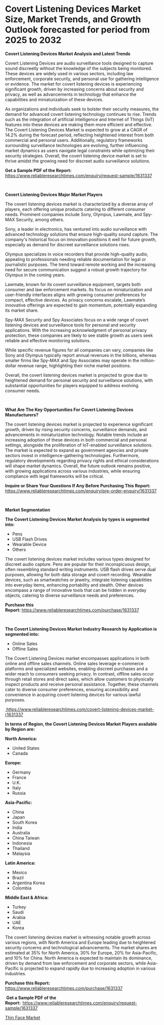 <p><h1>Covert Listening Devices Market Size, Market Trends, and Growth Outlook forecasted for period from 2025 to 2032</h1></p><p><strong>Covert Listening Devices Market Analysis and Latest Trends</strong></p>
<p><p>Covert Listening Devices are audio surveillance tools designed to capture sound discreetly without the knowledge of the subjects being monitored. These devices are widely used in various sectors, including law enforcement, corporate security, and personal use for gathering intelligence or evidence. The market for covert listening devices is experiencing significant growth, driven by increasing concerns about security and privacy, as well as advancements in technology that enhance the capabilities and miniaturization of these devices.</p><p>As organizations and individuals seek to bolster their security measures, the demand for advanced covert listening technology continues to rise. Trends such as the integration of artificial intelligence and Internet of Things (IoT) features into these devices are making them more efficient and effective. The Covert Listening Devices Market is expected to grow at a CAGR of 14.2% during the forecast period, reflecting heightened interest from both commercial and personal users. Additionally, regulatory frameworks surrounding surveillance technologies are evolving, further influencing market dynamics as users navigate legal constraints while optimizing their security strategies. Overall, the covert listening device market is set to thrive amidst the growing need for discreet audio surveillance solutions.</p></p>
<p><strong>Get a Sample PDF of the Report:&nbsp;</strong> <a href="https://www.reliableresearchtimes.com/enquiry/request-sample/1631337?utm_campaign=2175&utm_medium=2&utm_source=Github&utm_content=ia&utm_term=08022025&utm_id=covert-listening-devices">https://www.reliableresearchtimes.com/enquiry/request-sample/1631337</a></p>
<p>&nbsp;</p>
<p><strong>Covert Listening Devices Major Market Players</strong></p>
<p><p>The covert listening devices market is characterized by a diverse array of players, each offering unique products catering to different consumer needs. Prominent companies include Sony, Olympus, Lawmate, and Spy-MAX Security, among others. </p><p>Sony, a leader in electronics, has ventured into audio surveillance with advanced technology solutions that ensure high-quality sound capture. The company's historical focus on innovation positions it well for future growth, especially as demand for discreet surveillance solutions rises.</p><p>Olympus specializes in voice recorders that provide high-quality audio, appealing to professionals needing reliable documentation for legal or journalistic purposes. The trend toward remote working and the increasing need for secure communication suggest a robust growth trajectory for Olympus in the coming years.</p><p>Lawmate, known for its covert surveillance equipment, targets both consumer and law enforcement markets. Its focus on miniaturization and user-friendly interfaces aligns with growing consumer preferences for compact, effective devices. As privacy concerns escalate, Lawmate’s innovative offerings are expected to gain momentum, potentially expanding its market share.</p><p>Spy-MAX Security and Spy Associates focus on a wide range of covert listening devices and surveillance tools for personal and security applications. With the increasing acknowledgment of personal privacy protection, these companies are likely to see stable growth as users seek reliable and effective monitoring solutions.</p><p>While specific revenue figures for all companies can vary, companies like Sony and Olympus typically report annual revenues in the billions, whereas smaller firms like Spy-MAX and Spy Associates may operate in the million-dollar revenue range, highlighting their niche market positions.</p><p>Overall, the covert listening devices market is projected to grow due to heightened demand for personal security and surveillance solutions, with substantial opportunities for players equipped to address evolving consumer needs.</p></p>
<p>&nbsp;</p>
<p><strong>What Are The Key Opportunities For Covert Listening Devices Manufacturers?</strong></p>
<p><p>The covert listening devices market is projected to experience significant growth, driven by rising security concerns, surveillance demands, and advancements in miniaturization technology. Notable trends include an increasing adoption of these devices in both commercial and personal settings, alongside the proliferation of IoT-enabled surveillance solutions. The market is expected to expand as government agencies and private sectors invest in intelligence-gathering technologies. Furthermore, regulatory developments regarding privacy rights and ethical considerations will shape market dynamics. Overall, the future outlook remains positive, with growing applications across various industries, while ensuring compliance with legal frameworks will be critical.</p></p>
<p><strong>Inquire or Share Your Questions If Any Before Purchasing This Report:</strong> <a href="https://www.reliableresearchtimes.com/enquiry/pre-order-enquiry/1631337?utm_campaign=2175&utm_medium=2&utm_source=Github&utm_content=ia&utm_term=08022025&utm_id=covert-listening-devices">https://www.reliableresearchtimes.com/enquiry/pre-order-enquiry/1631337</a></p>
<p>&nbsp;</p>
<p><strong>Market Segmentation</strong></p>
<p><strong>The Covert Listening Devices Market Analysis by types is segmented into:</strong></p>
<p><ul><li>Pens</li><li>USB Flash Drives</li><li>Wearable Device</li><li>Others</li></ul></p>
<p><p>The covert listening devices market includes various types designed for discreet audio capture. Pens are popular for their inconspicuous design, often resembling standard writing instruments. USB flash drives serve dual purposes, allowing for both data storage and covert recording. Wearable devices, such as smartwatches or jewelry, integrate listening capabilities into everyday items, enhancing portability and stealth. Other devices encompass a range of innovative tools that can be hidden in everyday objects, catering to diverse surveillance needs and preferences.</p></p>
<p><strong>Purchase this Report:&nbsp;</strong><a href="https://www.reliableresearchtimes.com/purchase/1631337?utm_campaign=2175&utm_medium=2&utm_source=Github&utm_content=ia&utm_term=08022025&utm_id=covert-listening-devices">https://www.reliableresearchtimes.com/purchase/1631337</a></p>
<p>&nbsp;</p>
<p><strong>The Covert Listening Devices Market Industry Research by Application is segmented into:</strong></p>
<p><ul><li>Online Sales</li><li>Offline Sales</li></ul></p>
<p><p>The Covert Listening Devices market encompasses applications in both online and offline sales channels. Online sales leverage e-commerce platforms and specialized websites, enabling discreet purchases and a wider reach to consumers seeking privacy. In contrast, offline sales occur through retail stores and direct sales, which allow customers to physically inspect products and receive personal assistance. Together, these channels cater to diverse consumer preferences, ensuring accessibility and convenience in acquiring covert listening devices for various lawful purposes.</p></p>
<p><a href="https://www.reliableresearchtimes.com/covert-listening-devices-market-r1631337?utm_campaign=2175&utm_medium=2&utm_source=Github&utm_content=ia&utm_term=08022025&utm_id=covert-listening-devices">&nbsp;https://www.reliableresearchtimes.com/covert-listening-devices-market-r1631337</a></p>
<p><strong>In terms of Region, the Covert Listening Devices Market Players available by Region are:</strong></p>
<p>
    <p> <strong> North America: </strong>
        <ul>
            <li>United States</li>
            <li>Canada</li>
        </ul>
        </p> 
    <p> <strong> Europe: </strong>
        <ul>
            <li>Germany</li>
            <li>France</li>
            <li>U.K.</li>
            <li>Italy</li>
            <li>Russia</li>
        </ul>
        </p> 
    <p> <strong> Asia-Pacific: </strong>
        <ul>
            <li>China</li>
            <li>Japan</li>
            <li>South Korea</li>
            <li>India</li>
            <li>Australia</li>
            <li>China Taiwan</li>
            <li>Indonesia</li>
            <li>Thailand</li>
            <li>Malaysia</li>
        </ul>
        </p> 
    <p> <strong> Latin America: </strong>
        <ul>
            <li>Mexico</li>
            <li>Brazil</li>
            <li>Argentina Korea</li>
            <li>Colombia</li>
        </ul>
        </p> 
    <p> <strong> Middle East & Africa: </strong>
        <ul>
            <li>Turkey</li>
            <li>Saudi</li>
            <li>Arabia</li>
            <li>UAE</li>
            <li>Korea</li>
        </ul>
    </p>
    </p>
<p><p>The covert listening devices market is witnessing notable growth across various regions, with North America and Europe leading due to heightened security concerns and technological advancements. The market shares are estimated at 35% for North America, 30% for Europe, 20% for Asia-Pacific, and 10% for China. North America is expected to maintain its dominance, driven by demand from law enforcement and corporate sectors, while Asia-Pacific is projected to expand rapidly due to increasing adoption in various industries.</p></p>
<p><strong>Purchase this Report: </strong><a href="https://www.reliableresearchtimes.com/purchase/1631337?utm_campaign=2175&utm_medium=2&utm_source=Github&utm_content=ia&utm_term=08022025&utm_id=covert-listening-devices">https://www.reliableresearchtimes.com/purchase/1631337</a></p>
<p>&nbsp;<strong>Get a Sample PDF of the Report:&nbsp;&nbsp;</strong><a href="https://www.reliableresearchtimes.com/enquiry/request-sample/1631337?utm_campaign=2175&utm_medium=2&utm_source=Github&utm_content=ia&utm_term=08022025&utm_id=covert-listening-devices">https://www.reliableresearchtimes.com/enquiry/request-sample/1631337</a></p>
<p><strong></strong></p>
<p><p><a href="https://github.com/jerhoskinson197676/Market-Research-Report-List-1/blob/main/thin-face-market.md?utm_campaign=2175&utm_medium=2&utm_source=Github&utm_content=ia&utm_term=08022025&utm_id=covert-listening-devices">Thin Face Market</a></p></p>